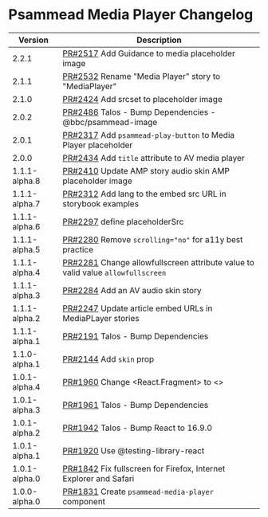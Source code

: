 # Psammead Media Player Changelog

<!-- prettier-ignore -->
| Version       | Description                                                                                                                  |
| ------------- | ---------------------------------------------------------------------------------------------------------------------------- |
| 2.2.1 | [PR#2517](https://github.com/bbc/psammead/pull/2517) Add Guidance to media placeholder image
| 2.1.1 | [PR#2532](https://github.com/bbc/psammead/pull/2532) Rename "Media Player" story to "MediaPlayer"
| 2.1.0 | [PR#2424](https://github.com/bbc/psammead/pull/2424) Add srcset to placeholder image
| 2.0.2 | [PR#2486](https://github.com/bbc/psammead/pull/2486) Talos - Bump Dependencies - @bbc/psammead-image |
| 2.0.1 | [PR#2317](https://github.com/bbc/psammead/pull/2317) Add `psammead-play-button` to Media Player placeholder |
| 2.0.0 | [PR#2434](https://github.com/bbc/psammead/pull/2434) Add `title` attribute to AV media player |
| 1.1.1-alpha.8 | [PR#2410](https://github.com/bbc/psammead/pull/2410) Update AMP story audio skin AMP placeholder image                       |
| 1.1.1-alpha.7 | [PR#2312](https://github.com/bbc/psammead/pull/2312) Add lang to the embed src URL in storybook examples     
| 1.1.1-alpha.6 | [PR#2297](https://github.com/bbc/psammead/pull/2297) define placeholderSrc                                                   |
| 1.1.1-alpha.5 | [PR#2280](https://github.com/bbc/psammead/pull/2280) Remove `scrolling="no"` for a11y best practice                          |
| 1.1.1-alpha.4 | [PR#2281](https://github.com/bbc/psammead/pull/2281) Change allowfullscreen attribute value to valid value `allowfullscreen` |
| 1.1.1-alpha.3 | [PR#2284](https://github.com/bbc/psammead/pull/2284) Add an AV audio skin story                                              |
| 1.1.1-alpha.2 | [PR#2247](https://github.com/bbc/psammead/pull/2247) Update article embed URLs in MediaPLayer stories                        |
| 1.1.1-alpha.1 | [PR#2191](https://github.com/bbc/psammead/pull/2191) Talos - Bump Dependencies                                               |
| 1.1.0-alpha.1 | [PR#2144](https://github.com/bbc/psammead/pull/2144) Add `skin` prop                                                         |
| 1.0.1-alpha.4 | [PR#1960](https://github.com/bbc/psammead/pull/1960) Change <React.Fragment> to <>                                           |
| 1.0.1-alpha.3 | [PR#1961](https://github.com/bbc/psammead/pull/1961) Talos - Bump Dependencies                                               |
| 1.0.1-alpha.2 | [PR#1942](https://github.com/bbc/psammead/pull/1942) Talos - Bump React to 16.9.0                                            |
| 1.0.1-alpha.1 | [PR#1920](https://github.com/bbc/psammead/pull/1920) Use @testing-library-react                                              |
| 1.0.1-alpha.0 | [PR#1842](https://github.com/bbc/psammead/pull/1842) Fix fullscreen for Firefox, Internet Explorer and Safari                |
| 1.0.0-alpha.0 | [PR#1831](https://github.com/bbc/psammead/pull/1831) Create `psammead-media-player` component                                |
